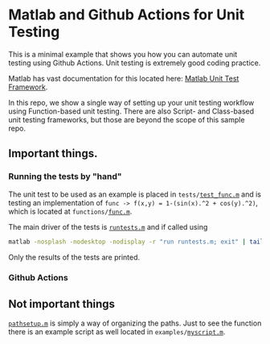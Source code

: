 # Matlab and Github Actions for Unit Testing

This is a minimal example that shows you how you can automate unit testing using
Github Actions. Unit testing is extremely good coding practice. 

Matlab has vast documentation for this located here: [Matlab Unit Test
Framework](https://www.mathworks.com/help/matlab/matlab-unit-test-framework.html).

In this repo, we show a single way of setting up your unit testing workflow
using Function-based unit testing. There are also Script- and Class-based unit
testing frameworks, but those are beyond the scope of this sample repo.

## Important things.

### Running the tests by "hand"

The unit test to be used as an example is placed in `tests/`[`test_func.m`] and
is testing an implementation of `func -> f(x,y) = 1-(sin(x).^2 + cos(y).^2)`,
which is located at `functions/`[`func.m`].

The main driver of the tests is [`runtests.m`] and if called using 

```bash
matlab -nosplash -nodesktop -nodisplay -r "run runtests.m; exit" | tail +10
```

Only the results of the tests are printed.

### Github Actions




## Not important things

[`pathsetup.m`] is simply a way of organizing the paths. Just to see the
function there is an example script as well located in
`examples/`[`myscript.m`].






[`myscript.m`]: examples/myscript.m
[`func.m`]: functions/func.m
[`test_func.m`]: tests/test_func.m
[`runtests.m`]: runtests.m
[`pathsetup.m`]: pathsetup.m

